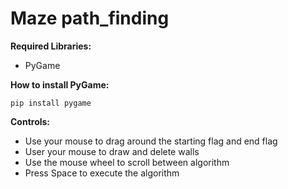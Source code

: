 # Maze path_finding

**Required Libraries:**
- PyGame

**How to install PyGame:**

`pip install pygame`

**Controls:**
- Use your mouse to drag around the starting flag and end flag 
- User your mouse to draw and delete walls
- Use the mouse wheel to scroll between algorithm
- Press Space to execute the algorithm
